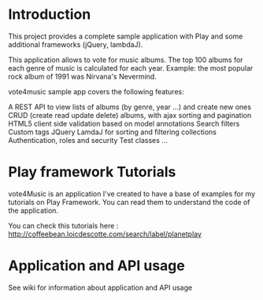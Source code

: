 # Introduction
This project provides a complete sample application with Play and some additional frameworks (jQuery, lambdaJ).

This application allows to vote for music albums. The top 100 albums for each genre of music is calculated for each year. Example: the most popular rock album of 1991 was Nirvana's Nevermind.

vote4music sample app covers the following features:

A REST API to view lists of albums (by genre, year ...) and create new ones
CRUD (create read update delete) albums, with ajax sorting and pagination
HTML5 client side validation based on model annotations
Search filters
Custom tags
JQuery
LamdaJ for sorting and filtering collections
Authentication, roles and security
Test classes
...

# Play framework Tutorials
vote4Music is an application I've created to have a base of examples for my tutorials on Play Framework. You can read them to understand the code of the application.

You can check this tutorials here : http://coffeebean.loicdescotte.com/search/label/planetplay

# Application and API usage
See wiki for information about application and API usage

